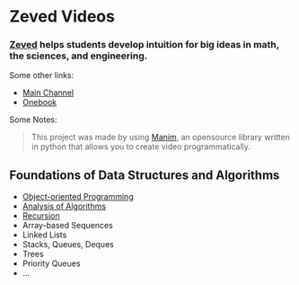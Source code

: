 # Zeved Videos

### [Zeved](https://zeved.org) helps students develop intuition for big ideas in math, the sciences, and engineering.

Some other links:
* [Main Channel](https://www.youtube.com/channel/UC0dnuYW1-BKqBLBBC3E_diA)
* [Onebook](https://www.youtube.com/channel/UCAqd9mfuA6qM0M-ixJHGAZw)

Some Notes:
> This project was made by using [Manim](https://github.com/3b1b/manim), an opensource library written in python that allows you to create video programmatically.


## Foundations of Data Structures and Algorithms
* [Object-oriented Programming](https://www.youtube.com/watch?v=9SHbthUnUvA)
* [Analysis of Algorithms](https://www.youtube.com/watch?v=zyCy6JYy9SQ)
* [Recursion](https://youtu.be/4UKsiuYnkRw)
* Array-based Sequences
* Linked Lists
* Stacks, Queues, Deques
* Trees
* Priority Queues
* ...
